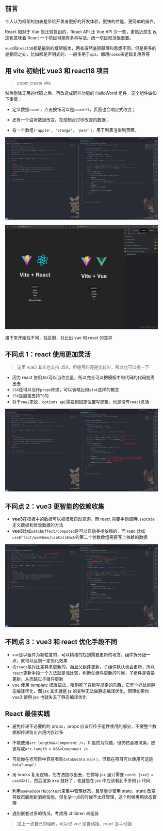 ## 前言

个人认为框架的初衷是带给开发者更好的开发体验，更快的性能，更简单的操作。

React 相对于 Vue 是比较自由的，React API 比 Vue API 少一些，更贴近原生 js,这也意味着 React 一个项目可能有多种写法，统一项目规范很重要。

`vue3`和`react18`都是最新的框架版本，两者虽然底层原理和思想不同，但是更多的是相同之处，比如都是声明式的，一般多用于`spa`，都用`hooks`来逻辑复用等等

## 用 vite 初始化 vue3 和 react18 项目

> pnpm create vite

然后删除无用的代码之后，再改造成同样功能的 HelloWorld 组件，这个组件做如下事情：

- 定义数据`count`，点击按钮可以是`count+1`，页面也会响应式改变；

<!---->

- 还有一个监听数据改变，在控制台打印改变的数据；

<!---->

- 有一个数组`['apple', 'orange', 'pear']`，用于列表渲染到页面。

<!-- ![image-20220727143817399.png](https://p9-juejin.byteimg.com/tos-cn-i-k3u1fbpfcp/df3f8a41dd6c4cdf883e8b86af84bf77~tplv-k3u1fbpfcp-watermark.image?) -->

![](./101.awebp)

![](./102.awebp)

接下来开始找不同，找区别，对比出 vue 和 react 的差异

## 不同点 1：react 使用更加灵活

> 这里 vue3 其实也支持 JSX，但是用的还是比较少，所以也可以提一下

- 因为 react 使用`JSX`可以当作变量，所以完全可以把模板中的代码的代码抽离出去
- `JSX`还可以当作`props`传递，可以省略比如`slot`这样的概念
- `JSX`是直接支持`TS`的
- 对于`vue2`来说，`options api`需要到固定位置写逻辑，也是没有`react`灵活

![](./103.awebp)

## 不同点 2：vue3 更智能的依赖收集

- **vue3**在模板中的数据可以被模板自动查询，而 react 需要手动调用`useState`定义数据和修改数据的方法
- **vue3**比如`watchEffect/computed`是可以自动寻找依赖的，而 reac 比如`useEffect/useMemo/useCallBack`的第二个参数数组需要写上依赖的数据

![](./104.awebp)

## 不同点 3：vue3 和 react 优化手段不同

- `vue`是以组件为颗粒度的，可以精准的找到需要更新的地方，组件拆分细一点，就可以达到一定优化效果
- 而`react`是对比差异来更新的，而且父组件更新，子组件默认也会更新，所以`react`更新手段一个方法就是浅比较，判断父组件更新的时候，子组件是否要更新，从而跳过子组件更新
- vue 使用 template 模版语法，限制死了只能写规定的东西，它有个好处能静态编译优化，而 jsx 其实就是 js 的变种无法做静态编译优化，同理如果你 vue3 使用 jsx 也就失去了静态编译优化

## React 最佳实践

- 避免传递不必要的的 props，props 应该只传子组件使用的部分，不要整个数据都传递防止占用内存过多

- 不能使用`arr.length&&<Component />`，0 虽然为假值，但仍然会被渲染，应该写成`arr.length > 0&&<Component />`

- 可能你在老项目中容易看到`data&&data.map()`，但现在项目可以使用可选链`data?.map()`

- 用 hooks 复用逻辑，把方法提取出去，在你等 jsx 里只需要 `const {xxx} = useXXX()`，然后渲染 xxx 就好了，也就是在 jsx 中应该看到不多的 js 代码

- 利用`useReducer和context`来集中管理状态，且尽量少使用 state，state 改变导致页面刷新消耗性能，但复杂一点的时候不太好管理，这个时候再用状态管理

- 遇到嵌套过多的情况，考虑用 children 来组装

> 加上一点自己的理解，可以说 vue 是自动挡，react 是手动挡

